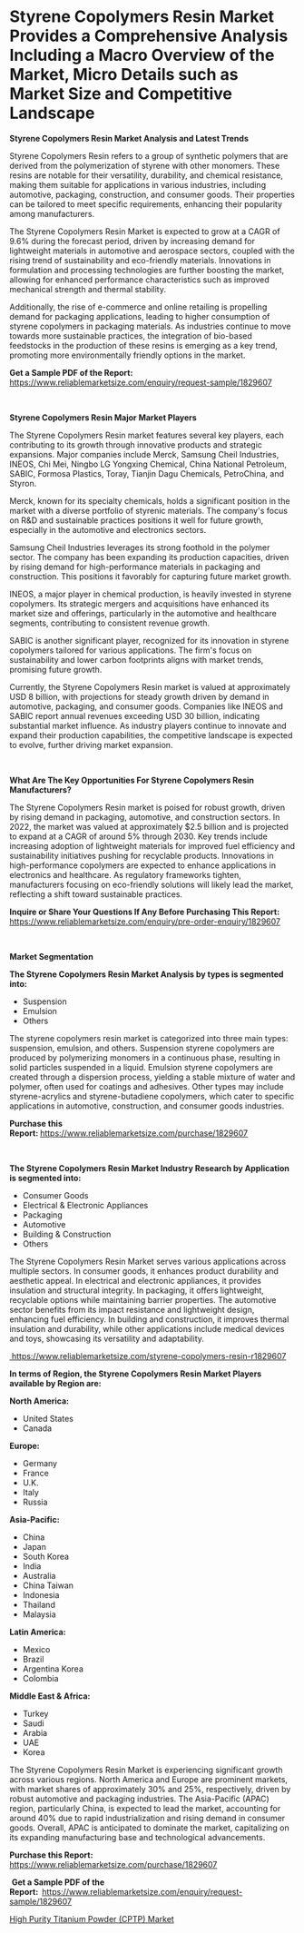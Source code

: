 <p><h1>Styrene Copolymers Resin Market Provides a Comprehensive Analysis Including a Macro Overview of the Market, Micro Details such as Market Size and Competitive Landscape</h1></p><p><strong>Styrene Copolymers Resin Market Analysis and Latest Trends</strong></p>
<p><p>Styrene Copolymers Resin refers to a group of synthetic polymers that are derived from the polymerization of styrene with other monomers. These resins are notable for their versatility, durability, and chemical resistance, making them suitable for applications in various industries, including automotive, packaging, construction, and consumer goods. Their properties can be tailored to meet specific requirements, enhancing their popularity among manufacturers.</p><p>The Styrene Copolymers Resin Market is expected to grow at a CAGR of 9.6% during the forecast period, driven by increasing demand for lightweight materials in automotive and aerospace sectors, coupled with the rising trend of sustainability and eco-friendly materials. Innovations in formulation and processing technologies are further boosting the market, allowing for enhanced performance characteristics such as improved mechanical strength and thermal stability. </p><p>Additionally, the rise of e-commerce and online retailing is propelling demand for packaging applications, leading to higher consumption of styrene copolymers in packaging materials. As industries continue to move towards more sustainable practices, the integration of bio-based feedstocks in the production of these resins is emerging as a key trend, promoting more environmentally friendly options in the market.</p></p>
<p><strong>Get a Sample PDF of the Report:&nbsp;</strong> <a href="https://www.reliablemarketsize.com/enquiry/request-sample/1829607?utm_campaign=2192&utm_medium=2&utm_source=Github&utm_content=ia&utm_term=03022025&utm_id=styrene-copolymers-resin">https://www.reliablemarketsize.com/enquiry/request-sample/1829607</a></p>
<p>&nbsp;</p>
<p><strong>Styrene Copolymers Resin Major Market Players</strong></p>
<p><p>The Styrene Copolymers Resin market features several key players, each contributing to its growth through innovative products and strategic expansions. Major companies include Merck, Samsung Cheil Industries, INEOS, Chi Mei, Ningbo LG Yongxing Chemical, China National Petroleum, SABIC, Formosa Plastics, Toray, Tianjin Dagu Chemicals, PetroChina, and Styron.</p><p>Merck, known for its specialty chemicals, holds a significant position in the market with a diverse portfolio of styrenic materials. The company's focus on R&D and sustainable practices positions it well for future growth, especially in the automotive and electronics sectors.</p><p>Samsung Cheil Industries leverages its strong foothold in the polymer sector. The company has been expanding its production capacities, driven by rising demand for high-performance materials in packaging and construction. This positions it favorably for capturing future market growth.</p><p>INEOS, a major player in chemical production, is heavily invested in styrene copolymers. Its strategic mergers and acquisitions have enhanced its market size and offerings, particularly in the automotive and healthcare segments, contributing to consistent revenue growth.</p><p>SABIC is another significant player, recognized for its innovation in styrene copolymers tailored for various applications. The firm's focus on sustainability and lower carbon footprints aligns with market trends, promising future growth.</p><p>Currently, the Styrene Copolymers Resin market is valued at approximately USD 8 billion, with projections for steady growth driven by demand in automotive, packaging, and consumer goods. Companies like INEOS and SABIC report annual revenues exceeding USD 30 billion, indicating substantial market influence. As industry players continue to innovate and expand their production capabilities, the competitive landscape is expected to evolve, further driving market expansion.</p></p>
<p>&nbsp;</p>
<p><strong>What Are The Key Opportunities For Styrene Copolymers Resin Manufacturers?</strong></p>
<p><p>The Styrene Copolymers Resin market is poised for robust growth, driven by rising demand in packaging, automotive, and construction sectors. In 2022, the market was valued at approximately $2.5 billion and is projected to expand at a CAGR of around 5% through 2030. Key trends include increasing adoption of lightweight materials for improved fuel efficiency and sustainability initiatives pushing for recyclable products. Innovations in high-performance copolymers are expected to enhance applications in electronics and healthcare. As regulatory frameworks tighten, manufacturers focusing on eco-friendly solutions will likely lead the market, reflecting a shift toward sustainable practices.</p></p>
<p><strong>Inquire or Share Your Questions If Any Before Purchasing This Report:</strong> <a href="https://www.reliablemarketsize.com/enquiry/pre-order-enquiry/1829607?utm_campaign=2192&utm_medium=2&utm_source=Github&utm_content=ia&utm_term=03022025&utm_id=styrene-copolymers-resin">https://www.reliablemarketsize.com/enquiry/pre-order-enquiry/1829607</a></p>
<p>&nbsp;</p>
<p><strong>Market Segmentation</strong></p>
<p><strong>The Styrene Copolymers Resin Market Analysis by types is segmented into:</strong></p>
<p><ul><li>Suspension</li><li>Emulsion</li><li>Others</li></ul></p>
<p><p>The styrene copolymers resin market is categorized into three main types: suspension, emulsion, and others. Suspension styrene copolymers are produced by polymerizing monomers in a continuous phase, resulting in solid particles suspended in a liquid. Emulsion styrene copolymers are created through a dispersion process, yielding a stable mixture of water and polymer, often used for coatings and adhesives. Other types may include styrene-acrylics and styrene-butadiene copolymers, which cater to specific applications in automotive, construction, and consumer goods industries.</p></p>
<p><strong>Purchase this Report:&nbsp;</strong><a href="https://www.reliablemarketsize.com/purchase/1829607?utm_campaign=2192&utm_medium=2&utm_source=Github&utm_content=ia&utm_term=03022025&utm_id=styrene-copolymers-resin">https://www.reliablemarketsize.com/purchase/1829607</a></p>
<p>&nbsp;</p>
<p><strong>The Styrene Copolymers Resin Market Industry Research by Application is segmented into:</strong></p>
<p><ul><li>Consumer Goods</li><li>Electrical & Electronic Appliances</li><li>Packaging</li><li>Automotive</li><li>Building & Construction</li><li>Others</li></ul></p>
<p><p>The Styrene Copolymers Resin Market serves various applications across multiple sectors. In consumer goods, it enhances product durability and aesthetic appeal. In electrical and electronic appliances, it provides insulation and structural integrity. In packaging, it offers lightweight, recyclable options while maintaining barrier properties. The automotive sector benefits from its impact resistance and lightweight design, enhancing fuel efficiency. In building and construction, it improves thermal insulation and durability, while other applications include medical devices and toys, showcasing its versatility and adaptability.</p></p>
<p><a href="https://www.reliablemarketsize.com/styrene-copolymers-resin-r1829607?utm_campaign=2192&utm_medium=2&utm_source=Github&utm_content=ia&utm_term=03022025&utm_id=styrene-copolymers-resin">&nbsp;https://www.reliablemarketsize.com/styrene-copolymers-resin-r1829607</a></p>
<p><strong>In terms of Region, the Styrene Copolymers Resin Market Players available by Region are:</strong></p>
<p>
    <p> <strong> North America: </strong>
        <ul>
            <li>United States</li>
            <li>Canada</li>
        </ul>
        </p> 
    <p> <strong> Europe: </strong>
        <ul>
            <li>Germany</li>
            <li>France</li>
            <li>U.K.</li>
            <li>Italy</li>
            <li>Russia</li>
        </ul>
        </p> 
    <p> <strong> Asia-Pacific: </strong>
        <ul>
            <li>China</li>
            <li>Japan</li>
            <li>South Korea</li>
            <li>India</li>
            <li>Australia</li>
            <li>China Taiwan</li>
            <li>Indonesia</li>
            <li>Thailand</li>
            <li>Malaysia</li>
        </ul>
        </p> 
    <p> <strong> Latin America: </strong>
        <ul>
            <li>Mexico</li>
            <li>Brazil</li>
            <li>Argentina Korea</li>
            <li>Colombia</li>
        </ul>
        </p> 
    <p> <strong> Middle East & Africa: </strong>
        <ul>
            <li>Turkey</li>
            <li>Saudi</li>
            <li>Arabia</li>
            <li>UAE</li>
            <li>Korea</li>
        </ul>
    </p>
    </p>
<p><p>The Styrene Copolymers Resin Market is experiencing significant growth across various regions. North America and Europe are prominent markets, with market shares of approximately 30% and 25%, respectively, driven by robust automotive and packaging industries. The Asia-Pacific (APAC) region, particularly China, is expected to lead the market, accounting for around 40% due to rapid industrialization and rising demand in consumer goods. Overall, APAC is anticipated to dominate the market, capitalizing on its expanding manufacturing base and technological advancements.</p></p>
<p><strong>Purchase this Report: </strong><a href="https://www.reliablemarketsize.com/purchase/1829607?utm_campaign=2192&utm_medium=2&utm_source=Github&utm_content=ia&utm_term=03022025&utm_id=styrene-copolymers-resin">https://www.reliablemarketsize.com/purchase/1829607</a></p>
<p>&nbsp;<strong>Get a Sample PDF of the Report:&nbsp;&nbsp;</strong><a href="https://www.reliablemarketsize.com/enquiry/request-sample/1829607?utm_campaign=2192&utm_medium=2&utm_source=Github&utm_content=ia&utm_term=03022025&utm_id=styrene-copolymers-resin">https://www.reliablemarketsize.com/enquiry/request-sample/1829607</a></p>
<p><strong></strong></p>
<p><p><a href="https://github.com/WashimHussain441/Market-Research-Report-List-1/blob/main/high-purity-titanium-powder-cptp-market.md?utm_campaign=2192&utm_medium=2&utm_source=Github&utm_content=ia&utm_term=03022025&utm_id=styrene-copolymers-resin">High Purity Titanium Powder (CPTP) Market</a></p></p>